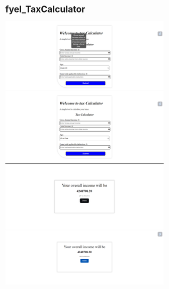 # fyel_TaxCalculator
![screenshot1](https://github.com/Jishan143/fyel_TaxCalculator/blob/main/Screenshot%205.png?raw=true)
![screenshot2](https://github.com/Jishan143/fyel_TaxCalculator/blob/main/Screenshot%201.png?raw=true)
![screenshot3](https://github.com/Jishan143/fyel_TaxCalculator/blob/main/Screenshot%203.png?raw=true)
![screenshot4](https://github.com/Jishan143/fyel_TaxCalculator/blob/main/Screenshot%204.png?raw=true)
